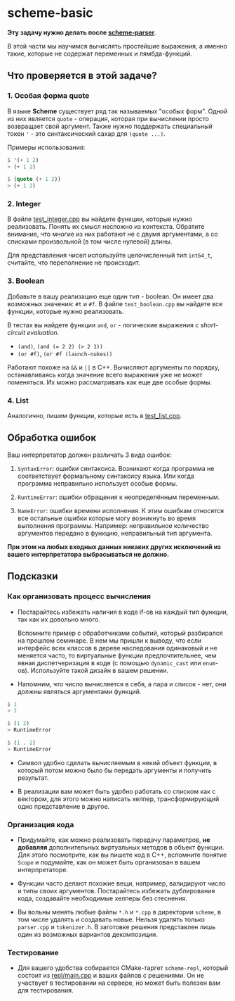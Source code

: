 # scheme-basic

**Эту задачу нужно делать после [scheme-parser](../parser/README.md)**.

В этой части мы научимся вычислять простейшие выражения, а именно такие, которые не содержат переменных и лямбда-функций.

## Что проверяется в этой задаче?

### 1. Особая форма quote

В языке **Scheme** существует ряд так называемых "особых форм". Одной из них является `quote` - операция, которая при вычислении просто возвращает свой аргумент. Также нужно поддержать специальный токен `'` - это синтаксический сахар для `(quote ...)`.

Примеры использования:

```scheme
$ '(+ 1 2)
> (+ 1 2)

$ (quote (+ 1 2))
> (+ 1 2)
```

### 2. Integer

В файле [test_integer.cpp]() вы найдете функции, которые нужно реализовать. Понять их смысл несложно из контекста. Обратите внимание, что многие из них работают не с двумя аргументами, а со списками произвольной (в том числе нулевой) длины.

Для представления чисел используйте целочисленный тип `int64_t`, считайте, что переполнение не происходит.

### 3. Boolean

Добавьте в вашу реализацию еще один тип - boolean. Он имеет два возможных значения: `#t` и `#f`. В файле `test_boolean.cpp` вы найдете все функции, которые нужно реализовать.

В тестах вы найдете функции `and`, `or` - логические выражения с _short-circuit evaluation_.

* `(and)`, `(and (= 2 2) (> 2 1))`
* `(or #f)`, `(or #f (launch-nukes))`

Работают похоже на `&&` и `||` в C++. Вычисляют аргументы по
порядку, останавливаясь когда значение всего выражения уже не может поменяться. Их можно рассматривать как еще две особые формы.


### 4. List

Аналогично, пишем функции, которые есть в [test_list.cpp]().

## Обработка ошибок

Ваш интерпретатор должен различать 3 вида ошибок:

1. `SyntaxError`: ошибки синтаксиса. Возникают когда программа не соответствует
   формальному синтаксису языка. Или когда программа неправильно
   использует особые формы.


2. `RuntimeError`: ошибки обращения к неопределённым переменным.


3. `NameError`: ошибки времени исполнения. К этим ошибкам относятся все остальные
   ошибки которые могу возникнуть во время выполнения
   программы. Например: неправильное количество аргументов передано в
   функцию, неправильный тип аргумента.

**При этом на любых входных данных никаких других исключений из вашего интерпретатора выбрасываться не должно.**

## Подсказки

### Как организовать процесс вычисления

* Постарайтесь избежать наличия в коде if-ов на каждый тип функции, так как их довольно много.
  
  Вспомните пример с обработчиками событий, который разбирался на прошлом семинаре. В нем мы пришли к выводу, что если интерфейс всех классов в дереве наследования одинаковый и не меняется часто, то виртуальные функции предпочтительнее, чем явная диспетчеризация в коде (с помощью `dynamic_cast` или `enum`-ов). Используйте такой дизайн в вашем решении.


* Напомним, что число вычисляется в себя, а пара и список - нет, они должны являться аргументами функций.

```scheme
$ 1
> 1

$ (1 2)
> RuntimeError

$ (1 . 2)
> RuntimeError
```

* Символ удобно сделать вычисляемым в некий объект функции, в который потом можно было бы передать аргументы и получить результат.

* В реализации вам может быть удобно работать со списком как с вектором, для этого можно написать
  хелпер, трансформирующий одно представление в другое.

### Организация кода


* Придумайте, как можно реализовать передачу параметров, **не добавляя** дополнительных виртуальных методов в объект функции. Для этого посмотрите, как вы пишете код в C++, вспомните понятие `Scope` и подумайте, как он может быть организован в вашем интерпретаторе.


* Функции часто делают похожие вещи, например, валидируют число и типы своих аргументов. Постарайтесь избежать дублирования кода, создавайте необходимые хелперы без стеснения.


* Вы вольны менять любые файлы `*.h` и `*.cpp` в директории `scheme`, в том числе удалять и создавать новые. Нельзя удалять только `parser.cpp` и `tokenizer.h`. В заготовке решения представлен лишь один из возможных вариантов декомпозиции.


### Тестирование

* Для вашего удобства собирается CMake-таргет `scheme-repl`, который состоит из [repl/main.cpp](../repl/main.cpp) и ваших файлов с решениями. Он не участвует в тестировании на сервере, но может быть полезен вам для тестирования.
